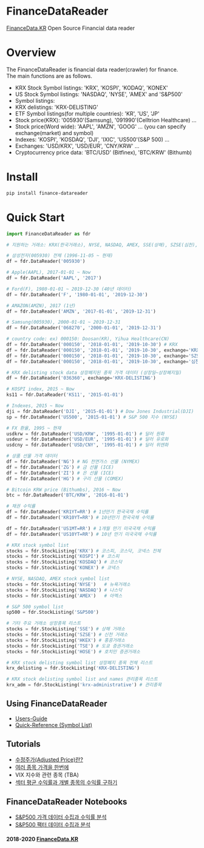 # FinanceDataReader
[FinanceData.KR](FinanceData.KR) Open Source Financial data reader

# Overview
The FinanceDataReader is financial data reader(crawler) for finance. <br>
The main functions are as follows.

* KRX Stock Symbol listings: 'KRX', 'KOSPI', 'KODAQ', 'KONEX'
* US Stock Symbol listings: 'NASDAQ', 'NYSE', 'AMEX' and 'S&P500'
* Symbol listings: 
* KRX delistings: 'KRX-DELISTING'
* ETF Symbol listings(for multiple countries): 'KR', 'US', 'JP'
* Stock price(KRX): '005930'(Samsung), '091990'(Celltrion Healthcare) ...
* Stock price(Word wide): 'AAPL', 'AMZN', 'GOOG' ... (you can specify exchange(market) and symbol)
* Indexes: 'KOSPI', 'KOSDAQ', 'DJI', 'IXIC', 'US500'(S&P 500) ...
* Exchanges: 'USD/KRX', 'USD/EUR', 'CNY/KRW' ...
* Cryptocurrency price data: 'BTC/USD' (Bitfinex), 'BTC/KRW' (Bithumb)

# Install

```bash
pip install finance-datareader
```

# Quick Start

```python
import FinanceDataReader as fdr

# 지원하는 거래소: KRX(한국거래소), NYSE, NASDAQ, AMEX, SSE(상해), SZSE(심천), HKEX(홍콩), TSE(도쿄)

# 삼성전자(005930) 전체 (1996-11-05 ~ 현재)
df = fdr.DataReader('005930')

# Apple(AAPL), 2017-01-01 ~ Now
df = fdr.DataReader('AAPL', '2017')

# Ford(F), 1980-01-01 ~ 2019-12-30 (40년 데이터)
df = fdr.DataReader('F', '1980-01-01', '2019-12-30')

# AMAZON(AMZN), 2017 (1년)
df = fdr.DataReader('AMZN', '2017-01-01', '2019-12-31')

# Samsung(005930), 2000-01-01 ~ 2019-12-31
df = fdr.DataReader('068270', '2000-01-01', '2019-12-31')

# country code: ex) 000150: Doosan(KR), Yihua Healthcare(CN)
df = fdr.DataReader('000150', '2018-01-01', '2019-10-30') # KRX
df = fdr.DataReader('000150', '2018-01-01', '2019-10-30', exchange='KRX') # KRX (위와 동일)
df = fdr.DataReader('000150', '2018-01-01', '2019-10-30', exchange='SZSE') # SZSE
df = fdr.DataReader('000150', '2018-01-01', '2019-10-30', exchange='심천') # SZSE

# KRX delisting stock data 상장폐지된 종목 가격 데이터 (상장일~상장폐지일)
df = fdr.DataReader('036360', exchange='KRX-DELISTING')

# KOSPI index, 2015 ~ Now
ks11 = fdr.DataReader('KS11', '2015-01-01')

# Indexes, 2015 ~ Now
dji = fdr.DataReader('DJI', '2015-01-01') # Dow Jones Industrial(DJI)
sp = fdr.DataReader('US500', '2015-01-01') # S&P 500 지수 (NYSE)

# FX 환율, 1995 ~ 현재
usdkrw = fdr.DataReader('USD/KRW', '1995-01-01') # 달러 원화
usdeur = fdr.DataReader('USD/EUR', '1995-01-01') # 달러 유로화
usdcny = fdr.DataReader('USD/CNY', '1995-01-01') # 달러 위엔화

# 상품 선물 가격 데이터
df = fdr.DataReader('NG') # NG 천연가스 선물 (NYMEX)
df = fdr.DataReader('ZG') # 금 선물 (ICE)
df = fdr.DataReader('ZI') # 은 선물 (ICE)
df = fdr.DataReader('HG') # 구리 선물 (COMEX)

# Bitcoin KRW price (Bithumbs), 2016 ~ Now
btc = fdr.DataReader('BTC/KRW', '2016-01-01')

# 채권 수익률
df = fdr.DataReader('KR1YT=RR') # 1년만기 한국국채 수익률
df = fdr.DataReader('KR10YT=RR') # 10년만기 한국국채 수익률

df = fdr.DataReader('US1MT=RR') # 1개월 만기 미국국채 수익률
df = fdr.DataReader('US10YT=RR') # 10년 만기 미국국채 수익률

# KRX stock symbol list
stocks = fdr.StockListing('KRX') # 코스피, 코스닥, 코넥스 전체
stocks = fdr.StockListing('KOSPI') # 코스피
stocks = fdr.StockListing('KOSDAQ') # 코스닥
stocks = fdr.StockListing('KONEX') # 코넥스

# NYSE, NASDAQ, AMEX stock symbol list
stocks = fdr.StockListing('NYSE')   # 뉴욕거래소
stocks = fdr.StockListing('NASDAQ') # 나스닥
stocks = fdr.StockListing('AMEX')   # 아멕스

# S&P 500 symbol list
sp500 = fdr.StockListing('S&P500')

# 기타 주요 거래소 상장종목 리스트
stocks = fdr.StockListing('SSE') # 상해 거래소
stocks = fdr.StockListing('SZSE') # 신천 거래소
stocks = fdr.StockListing('HKEX') # 홍콩거래소
stocks = fdr.StockListing('TSE') # 도쿄 증권거래소
stocks = fdr.StockListing('HOSE') # 호치민 증권거래소

# KRX stock delisting symbol list 상장폐지 종목 전체 리스트
krx_delisting = fdr.StockListing('KRX-DELISTING')

# KRX stock delisting symbol list and names 관리종목 리스트
krx_adm = fdr.StockListing('krx-administrative') # 관리종목

```

## Using FinanceDataReader
* [Users-Guide](https://github.com/FinanceData/FinanceDataReader/wiki/Users-Guide)
* [Quick-Reference (Symbol List)](https://github.com/FinanceData/FinanceDataReader/wiki/Quick-Reference)

## Tutorials
* [수정주가(Adjusted Price)란?](https://nbviewer.jupyter.org/github/FinanceData/FinanceDataReader/blob/master/tutorial/FinanceDataReader%20Tutorial%20-%20%EC%88%98%EC%A0%95%EC%A3%BC%EA%B0%80.ipynb)
* [여러 종목 가격을 한번에](https://nbviewer.jupyter.org/github/FinanceData/FinanceDataReader/blob/master/tutorial/FinanceDataReader%20Tutorial%20-%20%EC%97%AC%EB%9F%AC%20%EC%A2%85%EB%AA%A9%EC%9D%98%20%EA%B0%80%EA%B2%A9%EC%9D%84%20%ED%95%9C%EB%B2%88%EC%97%90.ipynb)
* VIX 지수와 관련 종목 (TBA)
* [섹터 평균 수익률과 개별 종목의 수익률 구하기](https://nbviewer.jupyter.org/github/FinanceData/FinanceDataReader/blob/master/tutorial/FinanceDataReader%20Tutorial%20-%20%EC%84%B9%ED%84%B0%20%ED%8F%89%EA%B7%A0%20%EC%88%98%EC%9D%B5%EB%A5%A0%EA%B3%BC%20%EA%B0%9C%EB%B3%84%20%EC%A2%85%EB%AA%A9%EC%9D%98%20%EC%88%98%EC%9D%B5%EB%A5%A0.ipynb)


## FinanceDataReader Notebooks
* [S&P500 가격 데이터 수집과 수익률 분석](https://nbviewer.jupyter.org/710b8f0a4bd9a8df91ae1be6c7e838b1) 
* [S&P500 팩터 데이터 수집과 분석](https://nbviewer.jupyter.org/35a1b0d5248bc9b09513e53be437ac42) 


#### 2018-2020 [FinanceData.KR](http://financedata.kr)
